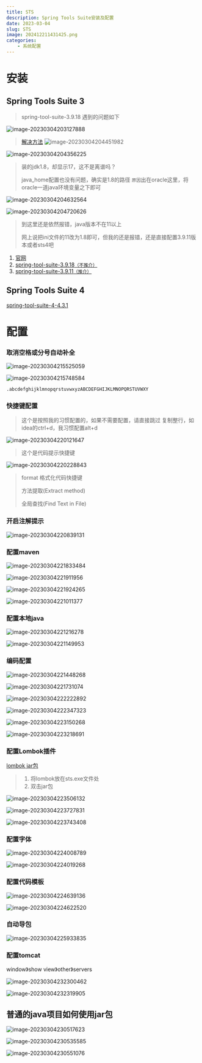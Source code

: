 ```yaml
---
title: STS
description: Spring Tools Suite安装及配置
date: 2023-03-04
slug: STS
image: 202412211431425.png
categories:
    - 系统配置
---
```

# 安装
## Spring Tools Suite 3
> spring-tool-suite-3.9.18 遇到的问题如下

![image-20230304203127888](https://raw.githubusercontent.com/IsUnderAchiever/markdown-img/master/PicGo01/202303042031029.png)

> [解决方法](https://blog.csdn.net/boss_way/article/details/89762651)
![image-20230304204451982](https://raw.githubusercontent.com/IsUnderAchiever/markdown-img/master/PicGo01/202303042044014.png)

![image-20230304204356225](https://raw.githubusercontent.com/IsUnderAchiever/markdown-img/master/PicGo01/202303042043262.png)

> 装的jdk1.8，却显示17，这不是离谱吗？
>
> java_home配置也没有问题，确实是1.8的路径
`原因`出在oracle这里，将oracle一道java环境变量之下即可

![image-20230304204632564](https://raw.githubusercontent.com/IsUnderAchiever/markdown-img/master/PicGo01/202303042046603.png)

![image-20230304204720626](https://raw.githubusercontent.com/IsUnderAchiever/markdown-img/master/PicGo01/202303042047656.png)

>到这里还是依然报错，java版本不在11以上
>
>网上说把ini文件的11改为1.8即可，但我的还是报错，还是直接配置3.9.11版本或者sts4吧

1. [官网](https://github.com/spring-attic/toolsuite-distribution/wiki/Spring-Tool-Suite-3)
2. [spring-tool-suite-3.9.18`（不推介）`](https://www.123pan.com/s/tMU0Vv-TwiUd.html)
3. [spring-tool-suite-3.9.11`（推介）`](https://www.123pan.com/s/tMU0Vv-jMiUd.html)
## Spring Tools Suite 4
[spring-tool-suite-4-4.3.1](https://www.123pan.com/s/tMU0Vv-vwiUd.html)
# 配置
### 取消空格或分号自动补全

![image-20230304215525059](https://raw.githubusercontent.com/IsUnderAchiever/markdown-img/master/PicGo01/202303042155213.png)

![image-20230304215748584](https://raw.githubusercontent.com/IsUnderAchiever/markdown-img/master/PicGo01/202303042157756.png)

```
.abcdefghijklmnopqrstuvwxyzABCDEFGHIJKLMNOPQRSTUVWXY
```
### 快捷键配置
> 这个是按照我的习惯配置的，如果不需要配置，请直接跳过
>复制整行，如idea的ctrl+d，我习惯配置alt+d

![image-20230304220121647](https://raw.githubusercontent.com/IsUnderAchiever/markdown-img/master/PicGo01/202303042201724.png)

> 这个是代码提示快捷键

![image-20230304220228843](https://raw.githubusercontent.com/IsUnderAchiever/markdown-img/master/PicGo01/202303042202915.png)

> format 格式化代码快捷键
>
> 方法提取(Extract method)
>
> 全局查找(Find Text in File)
### 开启注解提示

![image-20230304220839131](https://raw.githubusercontent.com/IsUnderAchiever/markdown-img/master/PicGo01/202303042208202.png)

### 配置maven

![image-20230304221833484](https://raw.githubusercontent.com/IsUnderAchiever/markdown-img/master/PicGo01/202303042218553.png)

![image-20230304221911956](https://raw.githubusercontent.com/IsUnderAchiever/markdown-img/master/PicGo01/202303042219006.png)

![image-20230304221924265](https://raw.githubusercontent.com/IsUnderAchiever/markdown-img/master/PicGo01/202303042219331.png)

![image-20230304221011377](https://raw.githubusercontent.com/IsUnderAchiever/markdown-img/master/PicGo01/202303042210436.png)

### 配置本地java

![image-20230304221216278](https://raw.githubusercontent.com/IsUnderAchiever/markdown-img/master/PicGo01/202303042212336.png)

![image-20230304221149953](https://raw.githubusercontent.com/IsUnderAchiever/markdown-img/master/PicGo01/202303042211998.png)

### 编码配置

![image-20230304221448268](https://raw.githubusercontent.com/IsUnderAchiever/markdown-img/master/PicGo01/202303042214349.png)

![image-20230304221731074](https://raw.githubusercontent.com/IsUnderAchiever/markdown-img/master/PicGo01/202303042217141.png)

![image-20230304222222892](https://raw.githubusercontent.com/IsUnderAchiever/markdown-img/master/PicGo01/202303042222959.png)

![image-20230304222347323](https://raw.githubusercontent.com/IsUnderAchiever/markdown-img/master/PicGo01/202303042223387.png)

![image-20230304223150268](https://raw.githubusercontent.com/IsUnderAchiever/markdown-img/master/PicGo01/202303042231342.png)

![image-20230304223218691](https://raw.githubusercontent.com/IsUnderAchiever/markdown-img/master/PicGo01/202303042232754.png)

### 配置Lombok插件
[lombok jar包](https://www.123pan.com/s/tMU0Vv-dwiUd.html)
> 1. 将lombok放在sts.exe文件处
> 2. 双击jar包

![image-20230304223506132](https://raw.githubusercontent.com/IsUnderAchiever/markdown-img/master/PicGo01/202303042235194.png)

![image-20230304223727831](https://raw.githubusercontent.com/IsUnderAchiever/markdown-img/master/PicGo01/202303042237892.png)

![image-20230304223743408](https://raw.githubusercontent.com/IsUnderAchiever/markdown-img/master/PicGo01/202303042237464.png)

### 配置字体

![image-20230304224008789](https://raw.githubusercontent.com/IsUnderAchiever/markdown-img/master/PicGo01/202303042240852.png)

![image-20230304224019268](https://raw.githubusercontent.com/IsUnderAchiever/markdown-img/master/PicGo01/202303042240321.png)

### 配置代码模板

![image-20230304224639136](https://raw.githubusercontent.com/IsUnderAchiever/markdown-img/master/PicGo01/202303042246198.png)

![image-20230304224622520](https://raw.githubusercontent.com/IsUnderAchiever/markdown-img/master/PicGo01/202303042246563.png)

### 自动导包

![image-20230304225933835](https://raw.githubusercontent.com/IsUnderAchiever/markdown-img/master/PicGo01/202303042259918.png)

### 配置tomcat

window》show view》other》servers

![image-20230304232300462](https://raw.githubusercontent.com/IsUnderAchiever/markdown-img/master/PicGo01/202303042323516.png)

![image-20230304232319905](https://raw.githubusercontent.com/IsUnderAchiever/markdown-img/master/PicGo01/202303042323961.png)

## 普通的java项目如何使用jar包

![image-20230304230517623](https://raw.githubusercontent.com/IsUnderAchiever/markdown-img/master/PicGo01/202303042305719.png)

![image-20230304230535585](https://raw.githubusercontent.com/IsUnderAchiever/markdown-img/master/PicGo01/202303042305639.png)

![image-20230304230551076](https://raw.githubusercontent.com/IsUnderAchiever/markdown-img/master/PicGo01/202303042305134.png)

